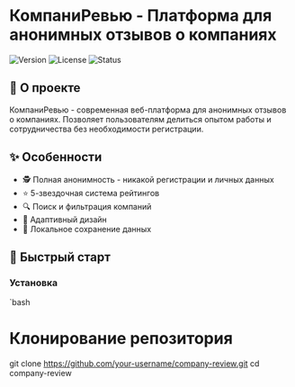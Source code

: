# КомпаниРевью - Платформа для анонимных отзывов о компаниях

![Version](https://img.shields.io/badge/version-1.0.0-blue)
![License](https://img.shields.io/badge/license-MIT-green)
![Status](https://img.shields.io/badge/status-active-brightgreen)

## 📖 О проекте

КомпаниРевью - современная веб-платформа для анонимных отзывов о компаниях. Позволяет пользователям делиться опытом работы и сотрудничества без необходимости регистрации.

## ✨ Особенности

- 🕵️ Полная анонимность - никакой регистрации и личных данных
- ⭐ 5-звездочная система рейтингов
- 🔍 Поиск и фильтрация компаний
- 📱 Адаптивный дизайн
- 💾 Локальное сохранение данных

## 🚀 Быстрый старт

### Установка

`bash
# Клонирование репозитория
git clone https://github.com/your-username/company-review.git
cd company-review